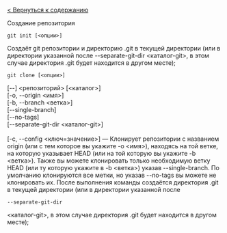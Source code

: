 [< Вернуться к содержанию](./readme.md)


Создание репозитория
```
git init [<опции>]
``` 
 Создаёт git репозитории и директорию .git в текущей директории (или в директории указанной после 
 --separate-git-dir <каталог-git>, в этом случае директория .git будет находится в другом месте);

```
git clone [<опции>] 
```

[--] <репозиторий> [<каталог>] </br>
[-o, --origin <имя>] </br>
[-b, --branch <ветка>] </br>
[--single-branch]</br>
 [--no-tags] </br>
 [--separate-git-dir <каталог-git>]</br></br>
  [-c, --config <ключ=значение>] — Клонирует репозитории с названием origin (или с тем которое вы укажите -o <имя>), находясь на той ветке, на которую указывает HEAD (или на той которую вы укажите -b <ветка>). Также вы можете клонировать только необходимую ветку HEAD (или ту которую укажите в -b <ветка>) указав --single-branch. По умолчанию клонируются все метки, но указав --no-tags вы можете не клонировать их. После выполнения команды создаётся директория .git в текущей директории (или в директории указанной после 
  ```
  --separate-git-dir 
  ```
  <каталог-git>, в этом случае директория .git будет находится в другом месте);